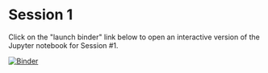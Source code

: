 # Session 1

Click on the "launch binder" link below to open an interactive version of the Jupyter notebook for Session #1.

[![Binder](https://mybinder.org/badge_logo.svg)](https://mybinder.org/v2/gh/AustralianWaterSchool/PythonForHydrologyAndHydrogeology/main?urlpath=https%3A%2F%2Fgithub.com%2FAustralianWaterSchool%2FPythonForHydrologyAndHydrogeology%2Ftree%2Fmain%2FSession1%2F%20Session%201%20Data%20wrangling%20and%20multivariate%20EDA.ipynb)
